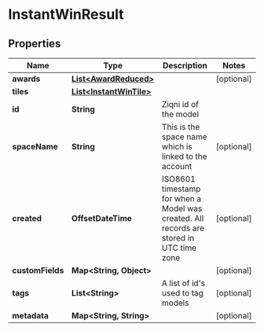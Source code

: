 

# InstantWinResult


## Properties

Name | Type | Description | Notes
------------ | ------------- | ------------- | -------------
**awards** | [**List&lt;AwardReduced&gt;**](AwardReduced.md) |  |  [optional]
**tiles** | [**List&lt;InstantWinTile&gt;**](InstantWinTile.md) |  | 
**id** | **String** | Ziqni id of the model | 
**spaceName** | **String** | This is the space name which is linked to the account |  [optional]
**created** | **OffsetDateTime** | ISO8601 timestamp for when a Model was created. All records are stored in UTC time zone |  [optional]
**customFields** | **Map&lt;String, Object&gt;** |  |  [optional]
**tags** | **List&lt;String&gt;** | A list of id&#39;s used to tag models |  [optional]
**metadata** | **Map&lt;String, String&gt;** |  |  [optional]




